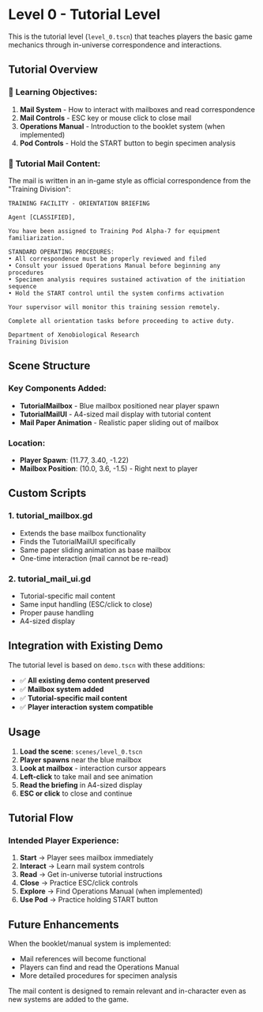 # Level 0 - Tutorial Level

This is the tutorial level (`level_0.tscn`) that teaches players the basic game mechanics through in-universe correspondence and interactions.

## Tutorial Overview

### 🎯 **Learning Objectives:**
1. **Mail System** - How to interact with mailboxes and read correspondence
2. **Mail Controls** - ESC key or mouse click to close mail
3. **Operations Manual** - Introduction to the booklet system (when implemented)
4. **Pod Controls** - Hold the START button to begin specimen analysis

### 📧 **Tutorial Mail Content:**
The mail is written in an in-game style as official correspondence from the "Training Division":

```
TRAINING FACILITY - ORIENTATION BRIEFING

Agent [CLASSIFIED],

You have been assigned to Training Pod Alpha-7 for equipment familiarization.

STANDARD OPERATING PROCEDURES:
• All correspondence must be properly reviewed and filed
• Consult your issued Operations Manual before beginning any procedures  
• Specimen analysis requires sustained activation of the initiation sequence
• Hold the START control until the system confirms activation

Your supervisor will monitor this training session remotely.

Complete all orientation tasks before proceeding to active duty.

Department of Xenobiological Research
Training Division
```

## Scene Structure

### **Key Components Added:**
- **TutorialMailbox** - Blue mailbox positioned near player spawn
- **TutorialMailUI** - A4-sized mail display with tutorial content
- **Mail Paper Animation** - Realistic paper sliding out of mailbox

### **Location:**
- **Player Spawn**: (11.77, 3.40, -1.22)
- **Mailbox Position**: (10.0, 3.6, -1.5) - Right next to player

## Custom Scripts

### 1. **tutorial_mailbox.gd**
- Extends the base mailbox functionality
- Finds the TutorialMailUI specifically
- Same paper sliding animation as base mailbox
- One-time interaction (mail cannot be re-read)

### 2. **tutorial_mail_ui.gd** 
- Tutorial-specific mail content
- Same input handling (ESC/click to close)
- Proper pause handling
- A4-sized display

## Integration with Existing Demo

The tutorial level is based on `demo.tscn` with these additions:
- ✅ **All existing demo content preserved**
- ✅ **Mailbox system added**
- ✅ **Tutorial-specific mail content**
- ✅ **Player interaction system compatible**

## Usage

1. **Load the scene**: `scenes/level_0.tscn`
2. **Player spawns** near the blue mailbox
3. **Look at mailbox** - interaction cursor appears
4. **Left-click** to take mail and see animation
5. **Read the briefing** in A4-sized display
6. **ESC or click** to close and continue

## Tutorial Flow

### **Intended Player Experience:**
1. **Start** → Player sees mailbox immediately
2. **Interact** → Learn mail system controls
3. **Read** → Get in-universe tutorial instructions
4. **Close** → Practice ESC/click controls
5. **Explore** → Find Operations Manual (when implemented)
6. **Use Pod** → Practice holding START button

## Future Enhancements

When the booklet/manual system is implemented:
- Mail references will become functional
- Players can find and read the Operations Manual
- More detailed procedures for specimen analysis

The mail content is designed to remain relevant and in-character even as new systems are added to the game.
